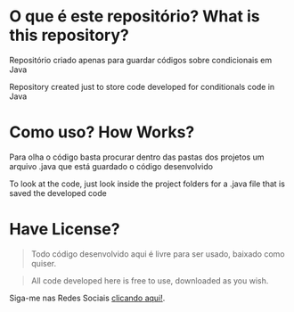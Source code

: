 # O que é este repositório? What is this repository?


Repositório criado apenas para guardar códigos sobre condicionais em Java

Repository created just to store code developed for conditionals code in Java


# Como uso? How Works?


Para olha o código basta procurar dentro das pastas dos projetos um arquivo .java que está guardado
o código desenvolvido

To look at the code, just look inside the project folders for a .java file that is saved
the developed code


# Have License?


> Todo código desenvolvido aqui é livre para ser usado, baixado como quiser.

> All code developed here is free to use, downloaded as you wish.

Siga-me nas Redes Sociais [clicando aqui!](https://linktr.ee/Ailtu).
